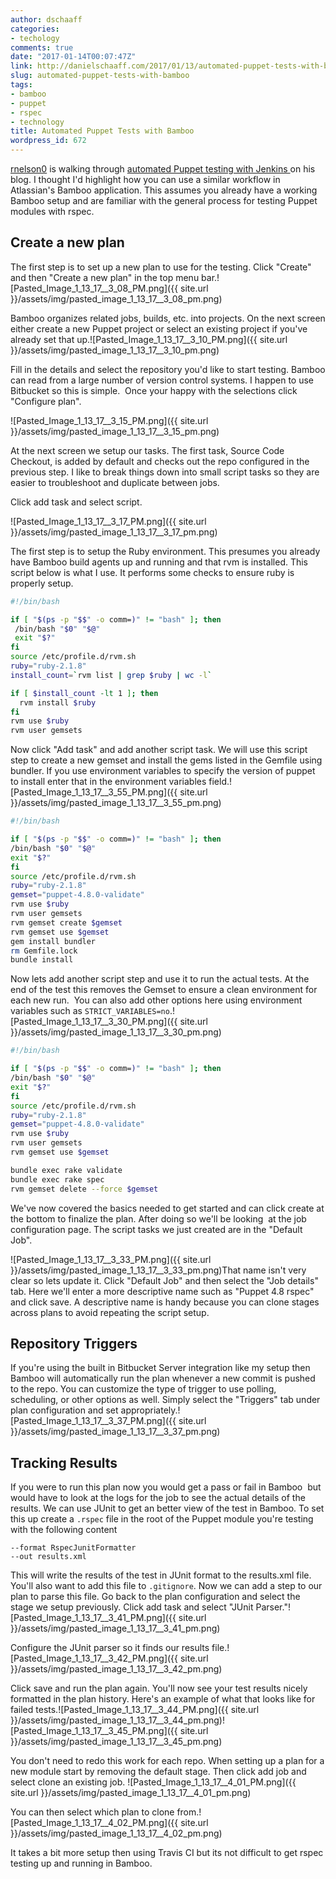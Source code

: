 ```yaml
---
author: dschaaff
categories:
- techology
comments: true
date: "2017-01-14T00:07:47Z"
link: http://danielschaaff.com/2017/01/13/automated-puppet-tests-with-bamboo/
slug: automated-puppet-tests-with-bamboo
tags:
- bamboo
- puppet
- rspec
- technology
title: Automated Puppet Tests with Bamboo
wordpress_id: 672
---
```


[rnelson0](https://twitter.com/rnelson0?lang=en) is walking through [automated Puppet testing with Jenkins ](https://rnelson0.com/2017/01/12/automating-puppet-tests-with-a-jenkins-job-version-1-0/)on his blog. I thought I'd highlight how you can use a similar workflow in Atlassian's Bamboo application. This assumes you already have a working Bamboo setup and are familiar with the general process for testing Puppet modules with rspec.



## Create a new plan



The first step is to set up a new plan to use for the testing. Click "Create" and then "Create a new plan" in the top menu bar.![Pasted_Image_1_13_17__3_08_PM.png]({{ site.url }}/assets/img/pasted_image_1_13_17__3_08_pm.png)

Bamboo organizes related jobs, builds, etc. into projects. On the next screen either create a new Puppet project or select an existing project if you've already set that up.![Pasted_Image_1_13_17__3_10_PM.png]({{ site.url }}/assets/img/pasted_image_1_13_17__3_10_pm.png)

Fill in the details and select the repository you'd like to start testing. Bamboo can read from a large number of version control systems. I happen to use Bitbucket so this is simple.  Once your happy with the selections click "Configure plan".

![Pasted_Image_1_13_17__3_15_PM.png]({{ site.url }}/assets/img/pasted_image_1_13_17__3_15_pm.png)

At the next screen we setup our tasks. The first task, Source Code Checkout, is added by default and checks out the repo configured in the previous step. I like to break things down into small script tasks so they are easier to troubleshoot and duplicate between jobs.

Click add task and select script.

![Pasted_Image_1_13_17__3_17_PM.png]({{ site.url }}/assets/img/pasted_image_1_13_17__3_17_pm.png)

The first step is to setup the Ruby environment. This presumes you already have Bamboo build agents up and running and that rvm is installed. This script below is what I use. It performs some checks to ensure ruby is properly setup.

```bash
#!/bin/bash

if [ "$(ps -p "$$" -o comm=)" != "bash" ]; then
 /bin/bash "$0" "$@"
 exit "$?"
fi
source /etc/profile.d/rvm.sh
ruby="ruby-2.1.8"
install_count=`rvm list | grep $ruby | wc -l`

if [ $install_count -lt 1 ]; then
  rvm install $ruby
fi
rvm use $ruby
rvm user gemsets
```

Now click "Add task" and add another script task. We will use this script step to create a new gemset and install the gems listed in the Gemfile using bundler. If you use environment variables to specify the version of puppet to install enter that in the environment variables field.![Pasted_Image_1_13_17__3_55_PM.png]({{ site.url }}/assets/img/pasted_image_1_13_17__3_55_pm.png)

```bash
#!/bin/bash

if [ "$(ps -p "$$" -o comm=)" != "bash" ]; then
/bin/bash "$0" "$@"
exit "$?"
fi
source /etc/profile.d/rvm.sh
ruby="ruby-2.1.8"
gemset="puppet-4.8.0-validate"
rvm use $ruby
rvm user gemsets
rvm gemset create $gemset
rvm gemset use $gemset
gem install bundler
rm Gemfile.lock
bundle install
```

Now lets add another script step and use it to run the actual tests. At the end of the test this removes the Gemset to ensure a clean environment for each new run.  You can also add other options here using environment variables such as `STRICT_VARIABLES=no`.![Pasted_Image_1_13_17__3_30_PM.png]({{ site.url }}/assets/img/pasted_image_1_13_17__3_30_pm.png)

```bash
#!/bin/bash

if [ "$(ps -p "$$" -o comm=)" != "bash" ]; then
/bin/bash "$0" "$@"
exit "$?"
fi
source /etc/profile.d/rvm.sh
ruby="ruby-2.1.8"
gemset="puppet-4.8.0-validate"
rvm use $ruby
rvm user gemsets
rvm gemset use $gemset

bundle exec rake validate
bundle exec rake spec
rvm gemset delete --force $gemset
```

We've now covered the basics needed to get started and can click create at the bottom to finalize the plan. After doing so we'll be looking  at the job configuration page. The script tasks we just created are in the "Default Job".

![Pasted_Image_1_13_17__3_33_PM.png]({{ site.url }}/assets/img/pasted_image_1_13_17__3_33_pm.png)That name isn't very clear so lets update it. Click "Default Job" and then select the "Job details" tab. Here we'll enter a more descriptive name such as "Puppet 4.8 rspec" and click save. A descriptive name is handy because you can clone stages across plans to avoid repeating the script setup.



## Repository Triggers



If you're using the built in Bitbucket Server integration like my setup then Bamboo will automatically run the plan whenever a new commit is pushed to the repo. You can customize the type of trigger to use polling, scheduling, or other options as well. Simply select the "Triggers" tab under plan configuration and set appropriately.![Pasted_Image_1_13_17__3_37_PM.png]({{ site.url }}/assets/img/pasted_image_1_13_17__3_37_pm.png)



## Tracking Results



If you were to run this plan now you would get a pass or fail in Bamboo  but would have to look at the logs for the job to see the actual details of the results. We can use JUnit to get an better view of the test in Bamboo. To set this up create a `.rspec` file in the root of the Puppet module you're testing with the following content

```
--format RspecJunitFormatter
--out results.xml
```

This will write the results of the test in JUnit format to the results.xml file. You'll also want to add this file to `.gitignore`. Now we can add a step to our plan to parse this file. Go back to the plan configuration and select the stage we setup previously. Click add task and select "JUnit Parser."![Pasted_Image_1_13_17__3_41_PM.png]({{ site.url }}/assets/img/pasted_image_1_13_17__3_41_pm.png)

Configure the JUnit parser so it finds our results file.![Pasted_Image_1_13_17__3_42_PM.png]({{ site.url }}/assets/img/pasted_image_1_13_17__3_42_pm.png)

Click save and run the plan again. You'll now see your test results nicely formatted in the plan history. Here's an example of what that looks like for failed tests.![Pasted_Image_1_13_17__3_44_PM.png]({{ site.url }}/assets/img/pasted_image_1_13_17__3_44_pm.png)![Pasted_Image_1_13_17__3_45_PM.png]({{ site.url }}/assets/img/pasted_image_1_13_17__3_45_pm.png)

You don't need to redo this work for each repo. When setting up a plan for a new module start by removing the default stage. Then click add job and select clone an existing job. ![Pasted_Image_1_13_17__4_01_PM.png]({{ site.url }}/assets/img/pasted_image_1_13_17__4_01_pm.png)

You can then select which plan to clone from.![Pasted_Image_1_13_17__4_02_PM.png]({{ site.url }}/assets/img/pasted_image_1_13_17__4_02_pm.png)

It takes a bit more setup then using Travis CI but its not difficult to get rspec testing up and running in Bamboo.


